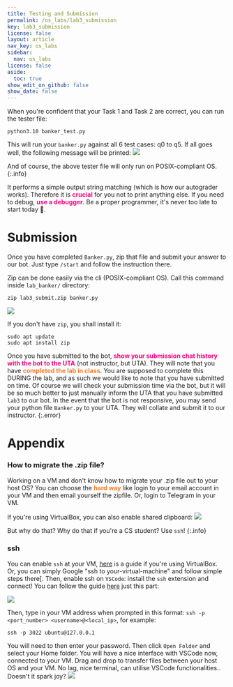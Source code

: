 ```yaml
---
title: Testing and Submission
permalink: /os_labs/lab3_submission
key: lab3_submission
license: false
layout: article
nav_key: os_labs
sidebar:
  nav: os_labs
license: false
aside:
  toc: true
show_edit_on_github: false
show_date: false
---
```


When you're confident that your Task 1 and Task 2 are correct, you can run the tester file:
```
python3.10 banker_test.py
```
This will run your `banker.py` against all 6 test cases: q0 to q5. If all goes well, the following message will be printed:
<img src="/50005/assets/images/lab3/2.png"  class="center_seventy"/>

And of course, the above tester file will only run on POSIX-compliant OS.
{:.info}

It performs a simple output string matching (which is how our autograder works). Therefore it is <span style="color:#f7007f;"><b>crucial</b></span> for you not to print anything else. If you need to debug, <span style="color:#f7007f;"><b>use a debugger</b></span>. Be a proper programmer, it's never too late to start today 🥳.


# Submission
Once you have completed `Banker.py`, zip that file and submit your answer to our bot. Just type `/start` and follow the instruction there. 

Zip can be done easily via the cli (POSIX-compliant OS). Call this command inside `lab_banker/` directory:
```
zip lab3_submit.zip banker.py
```
<img src="/50005/assets/images/lab3/3.png"  class="center_seventy"/>

If you don't have `zip`, you shall install it:
```
sudo apt update
sudo apt install zip
```

Once you have submitted to the bot, <span style="color:#f7007f;"><b>show your submission chat history with the bot to the UTA</b></span> (not instructor, but UTA). They will note that you have <span style="color:#f77729;"><b>completed the lab in class</b></span>. You are supposed to complete this DURING the lab, and as such we would like to note that you have submitted on time. Of course we will check your submission time via the bot, but it will be so much better to just manually inform the UTA that you have submitted `lab3` to our bot. In the event that the bot is not responsive, you may send your python file `Banker.py` to your UTA. They will collate and submit it to our instructor. 
{:.error} 

# Appendix 
### How to migrate the .zip file?
Working on a VM and don't know how to migrate your .zip file out to your host OS? You can choose the <span style="color:#f77729;"><b>hard way</b></span> like login to your email account in your VM and then email yourself the zipfile. Or, login to Telegram in your VM. 

If you're using VirtualBox, you can also enable shared clipboard:
<img src="/50005/assets/images/lab3/5.png"  class="center_seventy"/>

But why do that? Why do that if you're a CS student? Use `ssh`! 
{:.info}

### ssh
You can enable `ssh` at your VM, [here](https://dev.to/developertharun/easy-way-to-ssh-into-virtualbox-machine-any-os-just-x-steps-5d9i) is a guide if you're using VirtualBox. Or, you can simply Google "ssh to your-virtual-machine" and follow simple steps there[. Then, enable ssh on `VSCode`: install the `ssh` extension and connect! You can follow the guide [here](https://code.visualstudio.com/docs/remote/ssh-tutorial) just this part:

<img src="/50005/assets/images/lab3/4.png"  class="center_seventy"/>

Then, type in your VM address when prompted in this format: `ssh -p <port_number> <username>@<local_ip>`, for example:
```
ssh -p 3022 ubuntu@127.0.0.1
```

You will need to then enter your password. Then click `Open Folder` and select your Home folder. You will have a nice interface with VSCode now, connected to your VM. Drag and drop to transfer files between your host OS and your VM. No lag, nice terminal, can utilise VSCode functionalities.. Doesn't it spark joy?
<img src="/50005/assets/images/lab3/6.png"  class="center_seventy"/>




